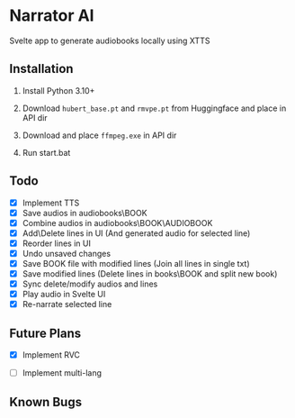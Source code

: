 # Narrator AI

Svelte app to generate audiobooks locally using XTTS

## Installation
1. Install Python 3.10+

2. Download `hubert_base.pt` and `rmvpe.pt` from Huggingface and place in API dir

3. Download and place `ffmpeg.exe` in API dir

3. Run start.bat


## Todo
- [x] Implement TTS
- [x] Save audios in audiobooks\BOOK
- [x] Combine audios in audiobooks\BOOK\AUDIOBOOK
- [x] Add\Delete lines in UI (And generated audio for selected line)
- [x] Reorder lines in UI
- [x] Undo unsaved changes
- [x] Save BOOK file with modified lines (Join all lines in single txt)
- [x] Save modified lines (Delete lines in books\BOOK and split new book)
- [x] Sync delete/modify audios and lines
- [x] Play audio in Svelte UI
- [x] Re-narrate selected line

## Future Plans
- [x] Implement RVC
- [ ] Implement multi-lang


## Known Bugs
